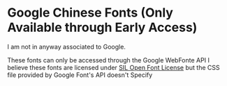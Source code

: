 # Google Chinese Fonts (Only Available through Early Access)
I am not in anyway associated to Google.


These fonts can only be accessed through the Google WebFonte API
I believe these fonts are licensed under [SIL Open Font License](https://scripts.sil.org/cms/scripts/page.php?site_id=nrsi&id=OFL) but the CSS file provided by Google Font's API doesn't Specify

